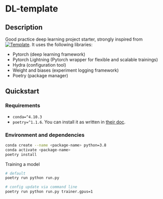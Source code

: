 # DL-template

## Description
Good practice deep learning project starter, strongly inspired from <a href="https://github.com/ashleve/lightning-hydra-template"><img alt="Template" src="https://img.shields.io/badge/-Lightning--Hydra--Template-017F2F?style=flat&logo=github&labelColor=gray"></a>. It uses the following libraries:
- Pytorch (deep learning framework)
- Pytorch Lightning (Pytorch wrapper for flexible and scalable trainings)
- Hydra (configuration tool)
- Weight and biases (experiment logging framework)
- Poetry (package manager)

## Quickstart

### Requirements

- `conda=^4.10.3`
- `poetry=^1.1.6`. You can install it as written in [their doc](https://python-poetry.org/docs/).

### Environment and dependencies
```bash
conda create --name <package-name> python=3.8
conda activate <package-name>
poetry install
```

Training a model
```bash
# default
poetry run python run.py

# config update via command line
poetry run python run.py trainer.gpus=1
```
